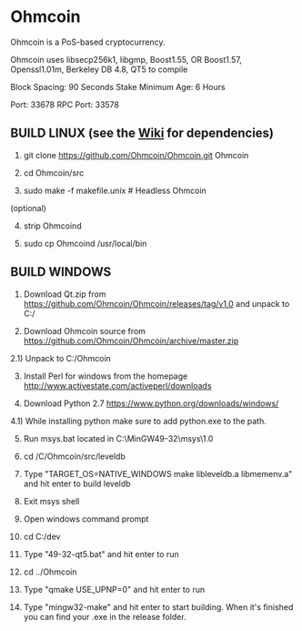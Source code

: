 # Ohmcoin

Ohmcoin is a PoS-based cryptocurrency.

Ohmcoin uses libsecp256k1,
			  libgmp,
			  Boost1.55,
			  OR Boost1.57,  
			  Openssl1.01m,
			  Berkeley DB 4.8,
			  QT5 to compile


Block Spacing: 90 Seconds
Stake Minimum Age: 6 Hours

Port: 33678
RPC Port: 33578


BUILD LINUX (see the [Wiki](https://github.com/Ohmcoin/Ohmcoin/wiki/Unix-Build) for dependencies)
-----------
1) git clone https://github.com/Ohmcoin/Ohmcoin.git Ohmcoin

2) cd Ohmcoin/src

3) sudo make -f makefile.unix            # Headless Ohmcoin

(optional)

4) strip Ohmcoind

5) sudo cp Ohmcoind /usr/local/bin




BUILD WINDOWS
-------------

1) Download Qt.zip from https://github.com/Ohmcoin/Ohmcoin/releases/tag/v1.0 and unpack to C:/

2) Download Ohmcoin source from https://github.com/Ohmcoin/Ohmcoin/archive/master.zip 

2.1) Unpack to C:/Ohmcoin

3) Install Perl for windows from the homepage http://www.activestate.com/activeperl/downloads

4) Download Python 2.7 https://www.python.org/downloads/windows/

4.1) While installing python make sure to add python.exe to the path.

5) Run msys.bat located in C:\MinGW49-32\msys\1.0

6) cd /C/Ohmcoin/src/leveldb

7) Type "TARGET_OS=NATIVE_WINDOWS make libleveldb.a libmemenv.a" and hit enter to build leveldb

8) Exit msys shell

9) Open windows command prompt

10) cd C:/dev

11) Type "49-32-qt5.bat" and hit enter to run

12) cd ../Ohmcoin

13) Type "qmake USE_UPNP=0" and hit enter to run

14) Type "mingw32-make" and hit enter to start building. When it's finished you can find your .exe in the release folder.
